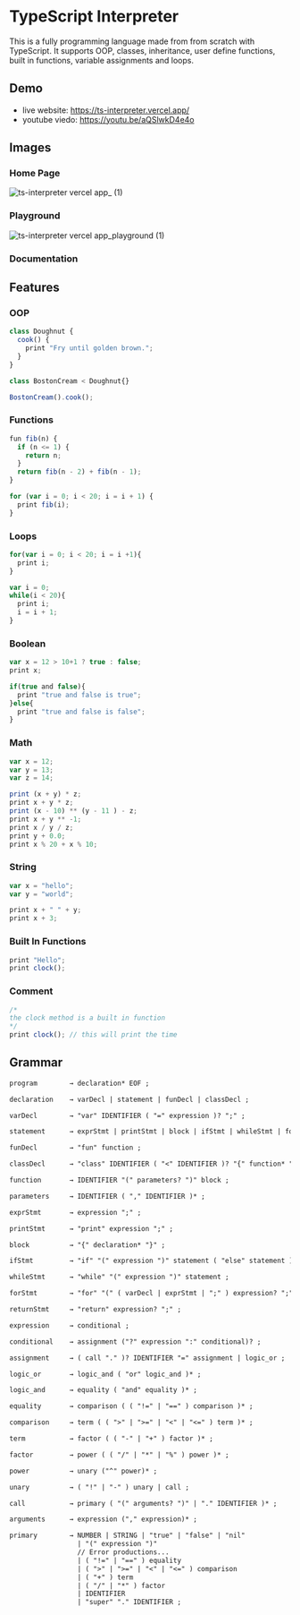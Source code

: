 # TypeScript Interpreter

This is a fully programming language made from from scratch with TypeScript. It supports OOP, classes, inheritance, user define functions, built in functions, variable assignments and loops.

## Demo

- live website: https://ts-interpreter.vercel.app/
- youtube viedo: https://youtu.be/aQSlwkD4e4o

## Images

### Home Page
![ts-interpreter vercel app_ (1)](https://github.com/AugustinSorel/ts-interpreter/assets/48162609/d40cb581-d6b4-4c44-bcb4-bf50aac79a36)

### Playground
![ts-interpreter vercel app_playground (1)](https://github.com/AugustinSorel/ts-interpreter/assets/48162609/e89fdebe-db6a-455b-9489-677150dbab63)

### Documentation

## Features

### OOP

```js
class Doughnut {
  cook() {
    print "Fry until golden brown.";
  }
}

class BostonCream < Doughnut{}

BostonCream().cook();
```

### Functions

```js
fun fib(n) {
  if (n <= 1) {
    return n;
  }
  return fib(n - 2) + fib(n - 1);
}

for (var i = 0; i < 20; i = i + 1) {
  print fib(i);
}
```

### Loops

```js
for(var i = 0; i < 20; i = i +1){
  print i;
}

var i = 0;
while(i < 20){
  print i;
  i = i + 1;
}
```

### Boolean

```js
var x = 12 > 10+1 ? true : false;
print x;

if(true and false){
  print "true and false is true";
}else{
  print "true and false is false";
}
```

### Math

```js
var x = 12;
var y = 13;
var z = 14;

print (x + y) * z;
print x + y * z;
print (x - 10) ** (y - 11 ) - z;
print x + y ** -1;
print x / y / z;
print y + 0.0;
print x % 20 + x % 10;
```

### String

```js
var x = "hello";
var y = "world";

print x + " " + y;
print x + 3;
```

### Built In Functions

```js
print "Hello";
print clock();
```

### Comment

```js
/*
the clock method is a built in function
*/
print clock(); // this will print the time
```

## Grammar

```txt
program        → declaration* EOF ;

declaration    → varDecl | statement | funDecl | classDecl ;

varDecl        → "var" IDENTIFIER ( "=" expression )? ";" ;

statement      → exprStmt | printStmt | block | ifStmt | whileStmt | forStmt | returnStmt ;

funDecl        → "fun" function ;

classDecl      → "class" IDENTIFIER ( "<" IDENTIFIER )? "{" function* "}" ;

function       → IDENTIFIER "(" parameters? ")" block ;

parameters     → IDENTIFIER ( "," IDENTIFIER )* ;

exprStmt       → expression ";" ;

printStmt      → "print" expression ";" ;

block          → "{" declaration* "}" ;

ifStmt         → "if" "(" expression ")" statement ( "else" statement )? ;

whileStmt      → "while" "(" expression ")" statement ;

forStmt        → "for" "(" ( varDecl | exprStmt | ";" ) expression? ";" expression? ")" statement ;

returnStmt     → "return" expression? ";" ;

expression     → conditional ;

conditional    → assignment ("?" expression ":" conditional)? ;

assignment     → ( call "." )? IDENTIFIER "=" assignment | logic_or ;

logic_or       → logic_and ( "or" logic_and )* ;

logic_and      → equality ( "and" equality )* ;

equality       → comparison ( ( "!=" | "==" ) comparison )* ;

comparison     → term ( ( ">" | ">=" | "<" | "<=" ) term )* ;

term           → factor ( ( "-" | "+" ) factor )* ;

factor         → power ( ( "/" | "*" | "%" ) power )* ;

power          → unary ("^" power)* ;

unary          → ( "!" | "-" ) unary | call ;

call           → primary ( "(" arguments? ")" | "." IDENTIFIER )* ;

arguments      → expression ("," expression)* ;

primary        → NUMBER | STRING | "true" | "false" | "nil"
                 | "(" expression ")"
                 // Error productions...
                 | ( "!=" | "==" ) equality
                 | ( ">" | ">=" | "<" | "<=" ) comparison
                 | ( "+" ) term
                 | ( "/" | "*" ) factor
                 | IDENTIFIER
                 | "super" "." IDENTIFIER ;
```
